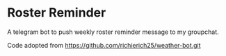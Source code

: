 # Roster Reminder

A telegram bot to push weekly roster reminder message to my groupchat.  

Code adopted from https://github.com/richierich25/weather-bot.git